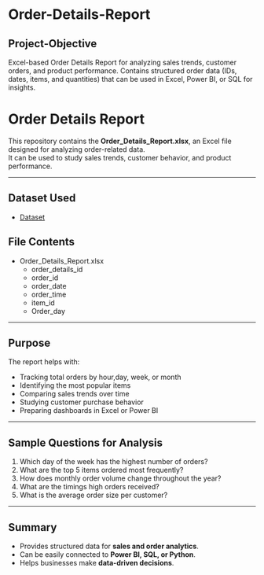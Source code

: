 # Order-Details-Report
## Project-Objective
Excel-based Order Details Report for analyzing sales trends, customer orders, and product performance. Contains structured order data (IDs, dates, items, and quantities) that can be used in Excel, Power BI, or SQL for insights.

# Order Details Report

This repository contains the **Order_Details_Report.xlsx**, an Excel file designed for analyzing order-related data.  
It can be used to study sales trends, customer behavior, and product performance.

---

## Dataset Used
- <a href = "https://github.com/bsyamini/Order-Details-Report/blob/main/Order_Details_Report.xlsx "> Dataset </a>

## File Contents
- Order_Details_Report.xlsx
  - order_details_id 
  - order_id
  - order_date
  - order_time
  - item_id
  - Order_day


---

## Purpose
The report helps with:
- Tracking total orders by hour,day, week, or month
- Identifying the most popular items
- Comparing sales trends over time
- Studying customer purchase behavior
- Preparing dashboards in Excel or Power BI

---

## Sample Questions for Analysis
1. Which day of the week has the highest number of orders?
2. What are the top 5 items ordered most frequently?
3. How does monthly order volume change throughout the year?
4. What are the timings high orders received?
5. What is the average order size per customer?

---

## Summary
- Provides structured data for **sales and order analytics**.  
- Can be easily connected to **Power BI, SQL, or Python**.  
- Helps businesses make **data-driven decisions**.  

